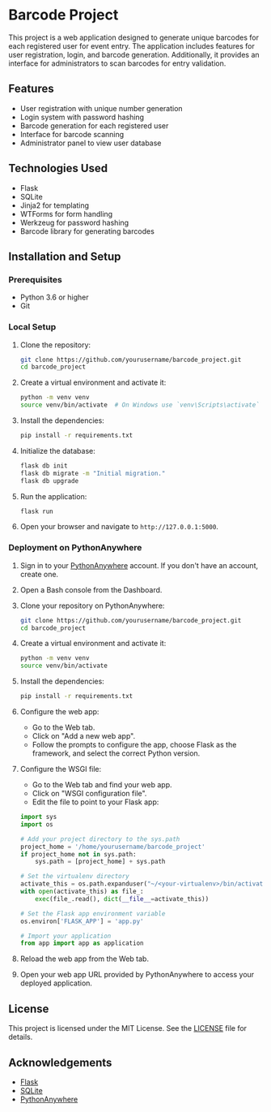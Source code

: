 # Barcode Project

This project is a web application designed to generate unique barcodes for each registered user for event entry. The application includes features for user registration, login, and barcode generation. Additionally, it provides an interface for administrators to scan barcodes for entry validation.

## Features

- User registration with unique number generation
- Login system with password hashing
- Barcode generation for each registered user
- Interface for barcode scanning
- Administrator panel to view user database

## Technologies Used

- Flask
- SQLite
- Jinja2 for templating
- WTForms for form handling
- Werkzeug for password hashing
- Barcode library for generating barcodes

## Installation and Setup

### Prerequisites

- Python 3.6 or higher
- Git

### Local Setup

1. Clone the repository:

    ```bash
    git clone https://github.com/yourusername/barcode_project.git
    cd barcode_project
    ```

2. Create a virtual environment and activate it:

    ```bash
    python -m venv venv
    source venv/bin/activate  # On Windows use `venv\Scripts\activate`
    ```

3. Install the dependencies:

    ```bash
    pip install -r requirements.txt
    ```

4. Initialize the database:

    ```bash
    flask db init
    flask db migrate -m "Initial migration."
    flask db upgrade
    ```

5. Run the application:

    ```bash
    flask run
    ```

6. Open your browser and navigate to `http://127.0.0.1:5000`.

### Deployment on PythonAnywhere

1. Sign in to your [PythonAnywhere](https://www.pythonanywhere.com) account. If you don't have an account, create one.

2. Open a Bash console from the Dashboard.

3. Clone your repository on PythonAnywhere:

    ```bash
    git clone https://github.com/yourusername/barcode_project.git
    cd barcode_project
    ```

4. Create a virtual environment and activate it:

    ```bash
    python -m venv venv
    source venv/bin/activate
    ```

5. Install the dependencies:

    ```bash
    pip install -r requirements.txt
    ```

6. Configure the web app:
    - Go to the Web tab.
    - Click on "Add a new web app".
    - Follow the prompts to configure the app, choose Flask as the framework, and select the correct Python version.

7. Configure the WSGI file:
    - Go to the Web tab and find your web app.
    - Click on "WSGI configuration file".
    - Edit the file to point to your Flask app:

    ```python
    import sys
    import os

    # Add your project directory to the sys.path
    project_home = '/home/yourusername/barcode_project'
    if project_home not in sys.path:
        sys.path = [project_home] + sys.path

    # Set the virtualenv directory
    activate_this = os.path.expanduser("~/<your-virtualenv>/bin/activate_this.py")
    with open(activate_this) as file_:
        exec(file_.read(), dict(__file__=activate_this))

    # Set the Flask app environment variable
    os.environ['FLASK_APP'] = 'app.py'

    # Import your application
    from app import app as application
    ```

8. Reload the web app from the Web tab.

9. Open your web app URL provided by PythonAnywhere to access your deployed application.

## License

This project is licensed under the MIT License. See the [LICENSE](LICENSE) file for details.

## Acknowledgements

- [Flask](https://flask.palletsprojects.com/)
- [SQLite](https://www.sqlite.org/)
- [PythonAnywhere](https://www.pythonanywhere.com/)

